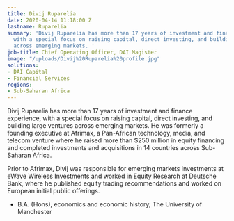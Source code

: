 ```yaml
---
title: Divij Ruparelia
date: 2020-04-14 11:18:00 Z
lastname: Ruparelia
summary: 'Divij Ruparelia has more than 17 years of investment and finance experience,
  with a special focus on raising capital, direct investing, and building large ventures
  across emerging markets. '
job-title: Chief Operating Officer, DAI Magister
image: "/uploads/Divij%20Ruparelia%20profile.jpg"
solutions:
- DAI Capital
- Financial Services
regions:
- Sub-Saharan Africa
---
```


Divij Ruparelia has more than 17 years of investment and finance experience, with a special focus on raising capital, direct investing, and building large ventures across emerging markets. He was formerly a founding executive at Afrimax, a Pan-African technology, media, and telecom venture where he raised more than $250 million in equity financing and completed investments and acquisitions in 14 countries across Sub-Saharan Africa. 

Prior to Afrimax, Divij was responsible for emerging markets investments at eWave Wireless Investments and worked in Equity Research at Deutsche Bank, where he published equity trading recommendations and worked on European initial public offerings. 

* B.A. (Hons), economics and economic history, The University of Manchester